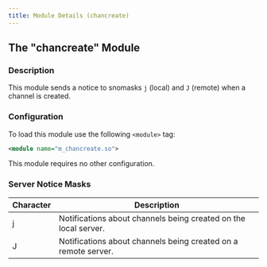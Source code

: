 ```yaml
---
title: Module Details (chancreate)
---
```


## The "chancreate" Module

### Description

This module sends a notice to snomasks `j` (local) and `J` (remote) when a channel is created.

### Configuration

To load this module use the following `<module>` tag:

```xml
<module name="m_chancreate.so">
```

This module requires no other configuration.

### Server Notice Masks

Character | Description
--------- | -----------
j         | Notifications about channels being created on the local server.
J         | Notifications about channels being created on a remote server.
